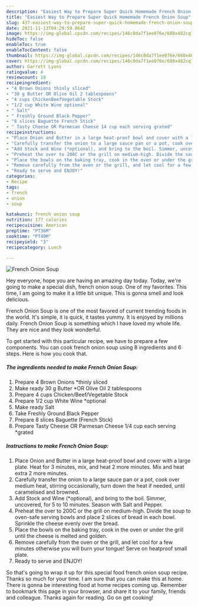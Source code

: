 ```yaml
---
description: "Easiest Way to Prepare Super Quick Homemade French Onion Soup"
title: "Easiest Way to Prepare Super Quick Homemade French Onion Soup"
slug: 437-easiest-way-to-prepare-super-quick-homemade-french-onion-soup
date: 2021-11-13T04:29:59.864Z
image: https://img-global.cpcdn.com/recipes/146c0da7f1ee076e/680x482cq70/french-onion-soup-recipe-main-photo.jpg
hideToc: false
enableToc: true
enableTocContent: false
thumbnail: https://img-global.cpcdn.com/recipes/146c0da7f1ee076e/680x482cq70/french-onion-soup-recipe-main-photo.jpg
cover: https://img-global.cpcdn.com/recipes/146c0da7f1ee076e/680x482cq70/french-onion-soup-recipe-main-photo.jpg
author: Garrett Lyons
ratingvalue: 4
reviewcount: 18
recipeingredient:
- "4 Brown Onions thinly sliced"
- "30 g Butter OR Olive Oil 2 tablespoons"
- "4 cups ChickenBeefVegetable Stock"
- "1/2 cup White Wine optional"
- " Salt"
- " Freshly Ground Black Pepper"
- "8 slices Baguette French Stick"
- " Tasty Cheese OR Parmesan Cheese 14 cup each serving grated"
recipeinstructions:
- "Place Onion and Butter in a large heat-proof bowl and cover with a large plate. Heat for 3 minutes, mix, and heat 2 more minutes. Mix and heat extra 2 more minutes."
- "Carefully transfer the onion to a large sauce pan or a pot, cook over medium heat, stirring occasionally, turn down the heat if needed, until caramelised and browned."
- "Add Stock and Wine (*optional), and bring to the boil. Simmer, uncovered, for 5 to 10 minutes. Season with Salt and Pepper."
- "Preheat the over to 200C or the grill on medium-high. Divide the soup to oven-safe serving bowls and place 2 slices of bread in each bowl. Sprinkle the cheese evenly over the bread."
- "Place the bowls on the baking tray, cook in the oven or under the grill until the cheese is melted and golden."
- "Remove carefully from the oven or the grill, and let cool for a few minutes otherwise you will burn your tongue! Serve on heatproof small plate."
- "Ready to serve and ENJOY!"
categories:
- Recipe
tags:
- french
- onion
- soup

katakunci: french onion soup 
nutrition: 177 calories
recipecuisine: American
preptime: "PT36M"
cooktime: "PT40M"
recipeyield: "3"
recipecategory: Lunch

---
```



![French Onion Soup](https://img-global.cpcdn.com/recipes/146c0da7f1ee076e/680x482cq70/french-onion-soup-recipe-main-photo.jpg)

Hey everyone, hope you are having an amazing day today. Today, we're going to make a special dish, french onion soup. One of my favorites. This time, I am going to make it a little bit unique. This is gonna smell and look delicious.

French Onion Soup is one of the most favored of current trending foods in the world. It's simple, it is quick, it tastes yummy. It is enjoyed by millions daily. French Onion Soup is something which I have loved my whole life. They are nice and they look wonderful.




To get started with this particular recipe, we have to prepare a few components. You can cook french onion soup using 8 ingredients and 6 steps. Here is how you cook that.

<!--inarticleads1-->

##### The ingredients needed to make French Onion Soup:

1. Prepare 4 Brown Onions *thinly sliced
1. Make ready 30 g Butter *OR Olive Oil 2 tablespoons
1. Prepare 4 cups Chicken/Beef/Vegetable Stock
1. Prepare 1/2 cup White Wine *optional
1. Make ready  Salt
1. Take  Freshly Ground Black Pepper
1. Prepare 8 slices Baguette (French Stick)
1. Prepare  Tasty Cheese OR Parmesan Cheese 1/4 cup each serving *grated




<!--inarticleads2-->

##### Instructions to make French Onion Soup:

1. Place Onion and Butter in a large heat-proof bowl and cover with a large plate. Heat for 3 minutes, mix, and heat 2 more minutes. Mix and heat extra 2 more minutes.
1. Carefully transfer the onion to a large sauce pan or a pot, cook over medium heat, stirring occasionally, turn down the heat if needed, until caramelised and browned.
1. Add Stock and Wine (*optional), and bring to the boil. Simmer, uncovered, for 5 to 10 minutes. Season with Salt and Pepper.
1. Preheat the over to 200C or the grill on medium-high. Divide the soup to oven-safe serving bowls and place 2 slices of bread in each bowl. Sprinkle the cheese evenly over the bread.
1. Place the bowls on the baking tray, cook in the oven or under the grill until the cheese is melted and golden.
1. Remove carefully from the oven or the grill, and let cool for a few minutes otherwise you will burn your tongue! Serve on heatproof small plate.
1. Ready to serve and ENJOY!



So that's going to wrap it up for this special food french onion soup recipe. Thanks so much for your time. I am sure that you can make this at home. There is gonna be interesting food at home recipes coming up. Remember to bookmark this page in your browser, and share it to your family, friends and colleague. Thanks again for reading. Go on get cooking!

